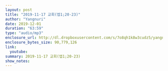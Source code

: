 ```yaml
---
layout: post
title: "2019-11-17 교회(엡1;20-23)"
author: "Yangnuri"
date: 2019-12-01
duration: "63:59"
type: "audio/mp3"
enclosure_url: http://dl.dropboxusercontent.com/s/7o8qh1k8w3cudz5/yangnurichurch191117.mp3
enclosure_bytes_size: 90,779,126
link:
  youtube: 
summary: 2019-11-17 교회(엡1;20-23)
show_notes:
---
```

